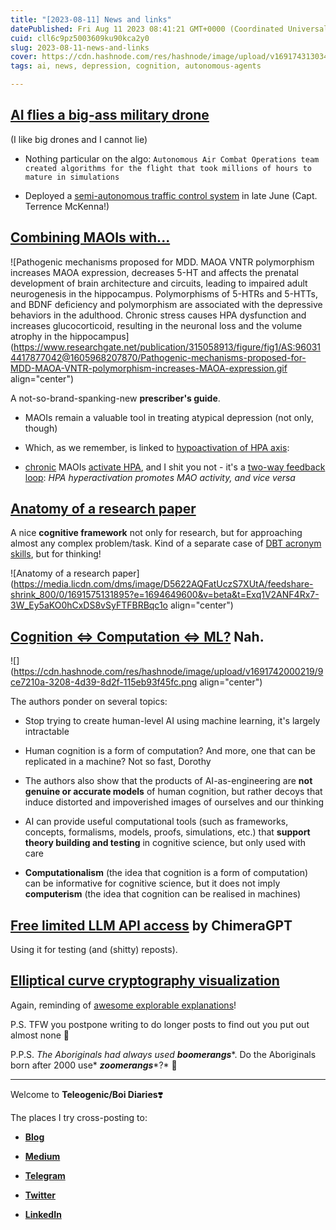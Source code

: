 ```yaml
---
title: "[2023-08-11] News and links"
datePublished: Fri Aug 11 2023 08:41:21 GMT+0000 (Coordinated Universal Time)
cuid: cll6c9pz5003609ku90kca2y0
slug: 2023-08-11-news-and-links
cover: https://cdn.hashnode.com/res/hashnode/image/upload/v1691743130349/4d8d8c26-0d68-40e6-97d1-d6d12ea46129.jpeg
tags: ai, news, depression, cognition, autonomous-agents

---
```


## [AI flies a big-ass military drone](https://www.defensenews.com/unmanned/2023/08/03/artificial-intelligence-flies-xq-58a-valkyrie-drone)

(I like big drones and I cannot lie)

* Nothing particular on the algo: `Autonomous Air Combat Operations team created algorithms for the flight that took millions of hours to mature in simulations`
    
* Deployed a [semi-autonomous traffic control system](https://afresearchlab.com/news/afwerx-integrates-uncrewed-traffic-management-to-enhance-safety-and-security/) in late June (Capt. Terrence McKenna!)
    

## [Combining MAOIs with...](https://www.cambridge.org/core/services/aop-cambridge-core/content/view/29C70FD3DA65E23A024D5E05C4369983/S1092852922000906a.pdf/the-prescribers-guide-to-classic-mao-inhibitors-phenelzine-tranylcypromine-isocarboxazid-for-treatment-resistant-depression.pdf)

![Pathogenic mechanisms proposed for MDD. MAOA VNTR polymorphism increases MAOA expression, decreases 5-HT and affects the prenatal development of brain architecture and circuits, leading to impaired adult neurogenesis in the hippocampus. Polymorphisms of 5-HTRs and 5-HTTs, and BDNF deficiency and polymorphism are associated with the depressive behaviors in the adulthood. Chronic stress causes HPA dysfunction and increases glucocorticoid, resulting in the neuronal loss and the volume atrophy in the hippocampus](https://www.researchgate.net/publication/315058913/figure/fig1/AS:960314417877042@1605968207870/Pathogenic-mechanisms-proposed-for-MDD-MAOA-VNTR-polymorphism-increases-MAOA-expression.gif align="center")

A not-so-brand-spanking-new **prescriber's guide**.

* MAOIs remain a valuable tool in treating atypical depression (not only, though)
    
* Which, as we remember, is linked to [hypoactivation of HPA axis](https://baldr.medium.com/%D0%B4%D0%B5%D0%BF%D1%80%D0%B5%D1%81%D1%81%D0%B8%D1%8F-%D0%BC%D0%B5%D1%82%D0%B0%D0%B1%D0%BE%D0%BB%D0%B8%D1%87%D0%B5%D1%81%D0%BA%D0%B8%D0%B9-%D1%81%D0%B8%D0%BD%D0%B4%D1%80%D0%BE%D0%BC-%D0%B8-%D0%B3%D0%B3%D0%BD-%D0%BA%D0%B0%D0%BA-%D0%BD%D0%B0%D1%83%D1%87%D0%B8%D1%82%D1%8C%D1%81%D1%8F-%D0%BB%D1%8E%D0%B1%D0%B8%D1%82%D1%8C-%D1%81%D0%B2%D0%BE%D0%B9-%D0%B3%D0%B8%D0%BF%D0%BE%D1%84%D0%B8%D0%B7-45dcf8a9d1c4):
    
* [chronic](https://pubmed.ncbi.nlm.nih.gov/10658922/) MAOIs [activate HPA](https://academic.oup.com/endo/article/146/3/1338/2500719), and I shit you not - it's a [two-way feedback loop](https://www.sciencedirect.com/science/article/abs/pii/016517819290064A): *HPA hyperactivation promotes MAO activity, and vice versa*
    

## [Anatomy of a research paper](https://www.linkedin.com/feed/update/urn:li:activity:7094980347829895168/)

A nice **cognitive framework** not only for research, but for approaching almost any complex problem/task. Kind of a separate case of [DBT acronym skills](https://dbtselfhelp.com/dbt-skills-list/miscellaneous/dbt-encyclopedia/), but for thinking!

![Anatomy of a research paper](https://media.licdn.com/dms/image/D5622AQFatUczS7XUtA/feedshare-shrink_800/0/1691575131895?e=1694649600&v=beta&t=Exq1V2ANF4Rx7-3W_Ey5aKO0hCxDS8vSyFTFBRBqc1o align="center")

## [Cognition ⇔ Computation ⇔ ML?](https://psyarxiv.com/4cbuv/) Nah.

![](https://cdn.hashnode.com/res/hashnode/image/upload/v1691742000219/9ce7210a-3208-4d39-8d2f-115eb93f45fc.png align="center")

The authors ponder on several topics:

* Stop trying to create human-level AI using machine learning, it's largely intractable
    
* Human cognition is a form of computation? And more, one that can be replicated in a machine? Not so fast, Dorothy
    
* The authors also show that the products of AI-as-engineering are **not genuine or accurate models** of human cognition, but rather decoys that induce distorted and impoverished images of ourselves and our thinking
    
* AI can provide useful computational tools (such as frameworks, concepts, formalisms, models, proofs, simulations, etc.) that **support theory building and testing** in cognitive science, but only used with care
    
* **Computationalism** (the idea that cognition is a form of computation) can be informative for cognitive science, but it does not imply **computerism** (the idea that cognition can be realised in machines)
    

## [Free limited LLM API access](https://chimeragpt.adventblocks.cc) by ChimeraGPT

Using it for testing (and (shitty) reposts).

## [Elliptical curve cryptography visualization](https://curves.xargs.org)

Again, reminding of [awesome explorable explanations](https://github.com/blob42/awesome-explorables)!

P.S. TFW you postpone writing to do longer posts to find out you put out almost none 🥲

P.P.S. *The Aboriginals had always used* ***boomerangs***\*. Do the Aboriginals born after 2000 use\* ***zoomerangs***\*?\* 🤔

---

Welcome to **Teleogenic/Boi Diaries**❣️

The places I try cross-posting to:

* [**Blog**](https://blog.teleogenic.com/)
    
* [**Medium**](https://baldr.medium.com/)
    
* [**Telegram**](https://t.me/ohmyboi)
    
* [**Twitter**](https://twitter.com/ZakharKogan)
    
* [**LinkedIn**](https://www.linkedin.com/in/zakhar-kogan/)